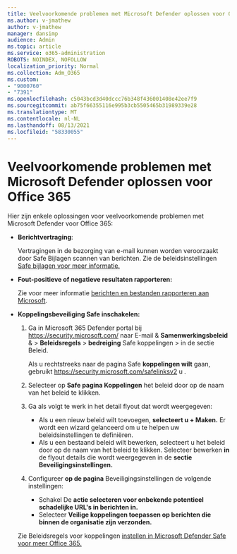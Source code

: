 ```yaml
---
title: Veelvoorkomende problemen met Microsoft Defender oplossen voor Office 365
ms.author: v-jmathew
author: v-jmathew
manager: dansimp
audience: Admin
ms.topic: article
ms.service: o365-administration
ROBOTS: NOINDEX, NOFOLLOW
localization_priority: Normal
ms.collection: Adm_O365
ms.custom:
- "9000760"
- "7391"
ms.openlocfilehash: c5043bcd3d40dccc76b348f436001408e42ee7f9
ms.sourcegitcommit: ab75f66355116e995b3cb5505465b31989339e28
ms.translationtype: MT
ms.contentlocale: nl-NL
ms.lasthandoff: 08/13/2021
ms.locfileid: "58330055"
---
```

# <a name="fix-common-problems-with-microsoft-defender-for-office-365"></a>Veelvoorkomende problemen met Microsoft Defender oplossen voor Office 365

Hier zijn enkele oplossingen voor veelvoorkomende problemen met Microsoft Defender voor Office 365:

- **Berichtvertraging**:

  Vertragingen in de bezorging van e-mail kunnen worden veroorzaakt door Safe Bijlagen scannen van berichten. Zie de beleidsinstellingen [Safe bijlagen voor meer informatie.](https://docs.microsoft.com/microsoft-365/security/office-365-security/safe-attachments#safe-attachments-policy-settings)

- **Fout-positieve of negatieve resultaten rapporteren:**

  Zie voor meer informatie [berichten en bestanden rapporteren aan Microsoft](https://docs.microsoft.com/microsoft-365/security/office-365-security/report-junk-email-messages-to-microsoft).

- **Koppelingsbeveiliging Safe inschakelen:**

  1. Ga in Microsoft 365 Defender portal bij <https://security.microsoft.com/> naar E-mail & **Samenwerkingsbeleid** & \> **Beleidsregels** \> **bedreiging** Safe koppelingen \>  in  de sectie Beleid.

     Als u rechtstreeks naar de pagina Safe **koppelingen wilt** gaan, gebruikt <https://security.microsoft.com/safelinksv2> u .

  2. Selecteer op **Safe pagina Koppelingen** het beleid door op de naam van het beleid te klikken.
  3. Ga als volgt te werk in het detail flyout dat wordt weergegeven:
     - Als u een nieuw beleid wilt toevoegen, **selecteert u + Maken.** Er wordt een wizard gelanceerd om u te helpen uw beleidsinstellingen te definiëren.
     - Als u een bestaand beleid wilt bewerken, selecteert u het beleid door op de naam van het beleid te klikken. Selecteer bewerken **in** de flyout details die wordt weergegeven in de **sectie Beveiligingsinstellingen.**
  4. Configureer **op de pagina** Beveiligingsinstellingen de volgende instellingen:
     - Schakel De **actie selecteren voor onbekende potentieel schadelijke URL's in berichten in.**
     - Selecteer **Veilige koppelingen toepassen op berichten die binnen de organisatie zijn verzonden.**

  Zie Beleidsregels voor koppelingen [instellen in Microsoft Defender Safe voor meer Office 365.](https://docs.microsoft.com/microsoft-365/security/office-365-security/set-up-safe-links-policies)

